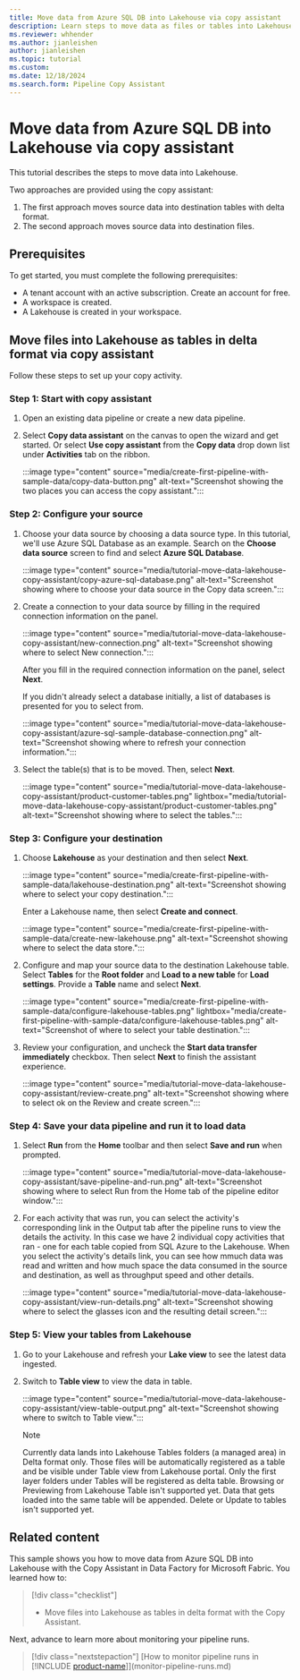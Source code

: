 ```yaml
---
title: Move data from Azure SQL DB into Lakehouse via copy assistant
description: Learn steps to move data as files or tables into Lakehouse.
ms.reviewer: whhender
ms.author: jianleishen
author: jianleishen
ms.topic: tutorial
ms.custom:
ms.date: 12/18/2024
ms.search.form: Pipeline Copy Assistant
---
```


# Move data from Azure SQL DB into Lakehouse via copy assistant

This tutorial describes the steps to move data into Lakehouse.

Two approaches are provided using the copy assistant:

1. The first approach moves source data into destination tables with delta format.
2. The second approach moves source data into destination files.

## Prerequisites

To get started, you must complete the following prerequisites:

- A tenant account with an active subscription. Create an account for free.
- A workspace is created.
- A Lakehouse is created in your workspace.

## Move files into Lakehouse as tables in delta format via copy assistant

Follow these steps to set up your copy activity.

### Step 1: Start with copy assistant

1. Open an existing data pipeline or create a new data pipeline.

1. Select **Copy data assistant** on the canvas to open the wizard and get started. Or select **Use copy assistant** from the **Copy data** drop down list under **Activities** tab on the ribbon.

   :::image type="content" source="media/create-first-pipeline-with-sample-data/copy-data-button.png" alt-text="Screenshot showing the two places you can access the copy assistant.":::

### Step 2: Configure your source

1. Choose your data source by choosing a data source type. In this tutorial, we'll use Azure SQL Database as an example. Search  on the **Choose data source** screen to find and select **Azure SQL Database**.

   :::image type="content" source="media/tutorial-move-data-lakehouse-copy-assistant/copy-azure-sql-database.png" alt-text="Screenshot showing where to choose your data source in the Copy data screen.":::

1. Create a connection to your data source by filling in the required connection information on the panel.

   :::image type="content" source="media/tutorial-move-data-lakehouse-copy-assistant/new-connection.png" alt-text="Screenshot showing where to select New connection.":::

   After you fill in the required connection information on the panel, select **Next**.

   If you didn't already select a database initially, a list of databases is presented for you to select from.

   :::image type="content" source="media/tutorial-move-data-lakehouse-copy-assistant/azure-sql-sample-database-connection.png" alt-text="Screenshot showing where to refresh your connection information.":::

1. Select the table(s) that is to be moved. Then, select **Next**.

   :::image type="content" source="media/tutorial-move-data-lakehouse-copy-assistant/product-customer-tables.png" lightbox="media/tutorial-move-data-lakehouse-copy-assistant/product-customer-tables.png" alt-text="Screenshot showing where to select the tables.":::

### Step 3: Configure your destination

1. Choose **Lakehouse** as your destination and then select **Next**.

   :::image type="content" source="media/create-first-pipeline-with-sample-data/lakehouse-destination.png" alt-text="Screenshot showing where to select your copy destination.":::

   Enter a Lakehouse name, then select **Create and connect**.

   :::image type="content" source="media/create-first-pipeline-with-sample-data/create-new-lakehouse.png" alt-text="Screenshot showing where to select the data store.":::

2. Configure and map your source data to the destination Lakehouse table. Select **Tables** for the **Root folder** and **Load to a new table** for **Load settings**. Provide a **Table** name and select **Next**.

   :::image type="content" source="media/create-first-pipeline-with-sample-data/configure-lakehouse-tables.png" lightbox="media/create-first-pipeline-with-sample-data/configure-lakehouse-tables.png" alt-text="Screenshot of where to select your table destination.":::

3. Review your configuration, and uncheck the **Start data transfer immediately** checkbox. Then select **Next** to finish the assistant experience.

   :::image type="content" source="media/tutorial-move-data-lakehouse-copy-assistant/review-create.png" alt-text="Screenshot showing where to select ok on the Review and create screen.":::

### Step 4: Save your data pipeline and run it to load data

1. Select **Run** from the **Home** toolbar and then select **Save and run** when prompted.

   :::image type="content" source="media/tutorial-move-data-lakehouse-copy-assistant/save-pipeline-and-run.png" alt-text="Screenshot showing where to select Run from the Home tab of the pipeline editor window.":::

2. For each activity that was run, you can select the activity's corresponding link in the Output tab after the pipeline runs to view the details the activity. In this case we have 2 individual copy activities that ran - one for each table copied from SQL Azure to the Lakehouse. When you select the activity's details link, you can see how mmuch data was read and written and how much space the data consumed in the source and destination, as well as throughput speed and other details.

   :::image type="content" source="media/tutorial-move-data-lakehouse-copy-assistant/view-run-details.png" alt-text="Screenshot showing where to select the glasses icon and the resulting detail screen.":::

### Step 5: View your tables from Lakehouse

1. Go to your Lakehouse and refresh your **Lake view** to see the latest data ingested.

2. Switch to **Table view** to view the data in table.

   :::image type="content" source="media/tutorial-move-data-lakehouse-copy-assistant/view-table-output.png" alt-text="Screenshot showing where to switch to Table view.":::

   > [!Note]
   > Currently data lands into Lakehouse Tables folders (a managed area) in Delta format only. Those files will be automatically registered as a table and be visible under Table view from Lakehouse portal.
   > Only the first layer folders under Tables will be registered as delta table.
   > Browsing or Previewing from Lakehouse Table isn't supported yet.
   > Data that gets loaded into the same table will be appended. Delete or Update to tables isn't supported yet.

## Related content

This sample shows you how to move data from Azure SQL DB into Lakehouse with the Copy Assistant in Data Factory for Microsoft Fabric.  You learned how to:

> [!div class="checklist"]
> - Move files into Lakehouse as tables in delta format with the Copy Assistant.

Next, advance to learn more about monitoring your pipeline runs.

> [!div class="nextstepaction"]
> [How to monitor pipeline runs in [!INCLUDE [product-name](../includes/product-name.md)]](monitor-pipeline-runs.md)
